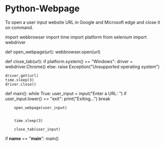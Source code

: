 # Python-Webpage
To open a user input website URL in Google and Microsoft edge and close it on command.

import webbrowser
import time
import platform
from selenium import webdriver

def open_webpage(url):
    webbrowser.open(url)

def close_tab(url):
    if platform.system() == "Windows":
        driver = webdriver.Chrome()
    else:
        raise Exception("Unsupported operating system")

    driver.get(url)
    time.sleep(3)
    driver.close()

def main():
    while True:
        user_input = input("Enter a URL: ")
        if user_input.lower() == "exit":
            print("Exiting...")
            break


        open_webpage(user_input)


        time.sleep(3)

        close_tab(user_input)

if __name__ == "__main__":
    main()
